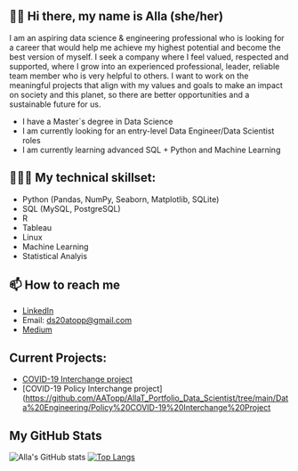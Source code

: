 ## 👋🏼 Hi there, my name is Alla (she/her) 

I am an aspiring data science & engineering professional who is looking for a career that would help me achieve my highest potential and become
the best version of myself. I seek a company where I feel valued, respected and supported, where I grow into an experienced professional, leader,
reliable team member who is very helpful to others. I want to work on the meaningful projects that align with my values and goals to make an
impact on society and this planet, so there are better opportunities and a sustainable future for us.

* I have a Master`s degree in Data Science
* I am currently looking for an entry-level Data Engineer/Data Scientist roles
* I am currently learning advanced SQL + Python and Machine Learning  


## 👩🏼‍💻 My technical skillset: 
* Python (Pandas, NumPy, Seaborn, Matplotlib, SQLite)
* SQL (MySQL, PostgreSQL)
* R
* Tableau
* Linux
* Machine Learning 
* Statistical Analyis

## 📫 How to reach me
- [LinkedIn](https://www.linkedin.com/in/alla-topp-88260161/)
- Email: ds20atopp@gmail.com
- [Medium](https://allatopp.medium.com/the-covid-19-master-dataset-youve-been-waiting-for-e27e149ad9dd)

## Current Projects:
* [COVID-19 Interchange project](https://github.com/AATopp/AllaT_Portfolio_Data_Scientist/tree/main/Data%20Engineering/COVID19_Data_Interconnection_Project)
* [COVID-19 Policy Interchange project](https://github.com/AATopp/AllaT_Portfolio_Data_Scientist/tree/main/Data%20Engineering/Policy%20COVID-19%20Interchange%20Project

## My GitHub Stats
![Alla's GitHub stats](https://github-readme-stats.vercel.app/api?username=AATopp&show_icons=true&theme=radical)
[![Top Langs](https://github-readme-stats.vercel.app/api/top-langs/?username=AATopp&langs_count=8&show_icons=true&theme=radical)](https://github.com/AATopp/github-readme-stats)

